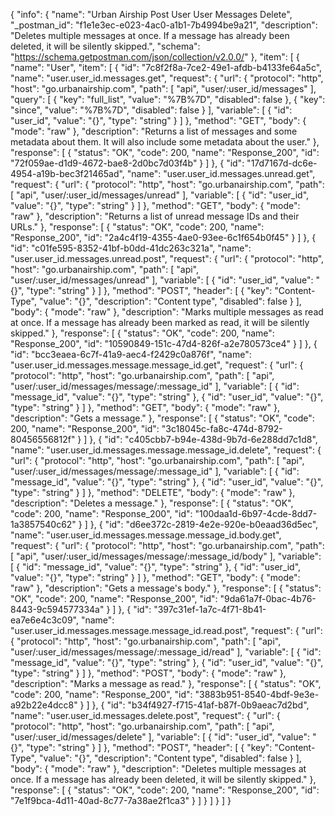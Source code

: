 {
  "info": {
    "name": "Urban Airship Post User User Messages Delete",
    "_postman_id": "f1e1e3ec-e023-4ac0-a1b1-7b4994be9a21",
    "description": "Deletes multiple messages at once. If a message has already been deleted, it will be silently skipped.",
    "schema": "https://schema.getpostman.com/json/collection/v2.0.0/"
  },
  "item": [
    {
      "name": "User",
      "item": [
        {
          "id": "7c8f2f8a-7ce2-49e1-afdb-b4133fe64a5c",
          "name": "user.user_id.messages.get",
          "request": {
            "url": {
              "protocol": "http",
              "host": "go.urbanairship.com",
              "path": [
                "api",
                "user/:user_id/messages"
              ],
              "query": [
                {
                  "key": "full_list",
                  "value": "%7B%7D",
                  "disabled": false
                },
                {
                  "key": "since",
                  "value": "%7B%7D",
                  "disabled": false
                }
              ],
              "variable": [
                {
                  "id": "user_id",
                  "value": "{}",
                  "type": "string"
                }
              ]
            },
            "method": "GET",
            "body": {
              "mode": "raw"
            },
            "description": "Returns a list of messages and some metadata about them. It will also include some metadata about the user."
          },
          "response": [
            {
              "status": "OK",
              "code": 200,
              "name": "Response_200",
              "id": "72f059ae-d1d9-4672-bae8-2d0bc7d03f4b"
            }
          ]
        },
        {
          "id": "17d7167d-dc6e-4954-a19b-bec3f21465ad",
          "name": "user.user_id.messages.unread.get",
          "request": {
            "url": {
              "protocol": "http",
              "host": "go.urbanairship.com",
              "path": [
                "api",
                "user/:user_id/messages/unread"
              ],
              "variable": [
                {
                  "id": "user_id",
                  "value": "{}",
                  "type": "string"
                }
              ]
            },
            "method": "GET",
            "body": {
              "mode": "raw"
            },
            "description": "Returns a list of unread message IDs and their URLs."
          },
          "response": [
            {
              "status": "OK",
              "code": 200,
              "name": "Response_200",
              "id": "2a4c4f19-4355-4ae0-93ee-6c1f654b0f45"
            }
          ]
        },
        {
          "id": "c01fe595-8352-41bf-b0dd-41dc263c321a",
          "name": "user.user_id.messages.unread.post",
          "request": {
            "url": {
              "protocol": "http",
              "host": "go.urbanairship.com",
              "path": [
                "api",
                "user/:user_id/messages/unread"
              ],
              "variable": [
                {
                  "id": "user_id",
                  "value": "{}",
                  "type": "string"
                }
              ]
            },
            "method": "POST",
            "header": [
              {
                "key": "Content-Type",
                "value": "{}",
                "description": "Content type",
                "disabled": false
              }
            ],
            "body": {
              "mode": "raw"
            },
            "description": "Marks multiple messages as read at once. If a message has already been marked as read, it will be silently skipped."
          },
          "response": [
            {
              "status": "OK",
              "code": 200,
              "name": "Response_200",
              "id": "10590849-151c-47d4-826f-a2e780573ce4"
            }
          ]
        },
        {
          "id": "bcc3eaea-6c7f-41a9-aec4-f2429c0a876f",
          "name": "user.user_id.messages.message.message_id.get",
          "request": {
            "url": {
              "protocol": "http",
              "host": "go.urbanairship.com",
              "path": [
                "api",
                "user/:user_id/messages/message/:message_id"
              ],
              "variable": [
                {
                  "id": "message_id",
                  "value": "{}",
                  "type": "string"
                },
                {
                  "id": "user_id",
                  "value": "{}",
                  "type": "string"
                }
              ]
            },
            "method": "GET",
            "body": {
              "mode": "raw"
            },
            "description": "Gets a message."
          },
          "response": [
            {
              "status": "OK",
              "code": 200,
              "name": "Response_200",
              "id": "3c18045c-fa8c-474d-8792-80456556812f"
            }
          ]
        },
        {
          "id": "c405cbb7-b94e-438d-9b7d-6e288dd7c1d8",
          "name": "user.user_id.messages.message.message_id.delete",
          "request": {
            "url": {
              "protocol": "http",
              "host": "go.urbanairship.com",
              "path": [
                "api",
                "user/:user_id/messages/message/:message_id"
              ],
              "variable": [
                {
                  "id": "message_id",
                  "value": "{}",
                  "type": "string"
                },
                {
                  "id": "user_id",
                  "value": "{}",
                  "type": "string"
                }
              ]
            },
            "method": "DELETE",
            "body": {
              "mode": "raw"
            },
            "description": "Deletes a message."
          },
          "response": [
            {
              "status": "OK",
              "code": 200,
              "name": "Response_200",
              "id": "100daa1d-6b97-4cde-8dd7-1a3857540c62"
            }
          ]
        },
        {
          "id": "d6ee372c-2819-4e2e-920e-b0eaad36d5ec",
          "name": "user.user_id.messages.message.message_id.body.get",
          "request": {
            "url": {
              "protocol": "http",
              "host": "go.urbanairship.com",
              "path": [
                "api",
                "user/:user_id/messages/message/:message_id/body"
              ],
              "variable": [
                {
                  "id": "message_id",
                  "value": "{}",
                  "type": "string"
                },
                {
                  "id": "user_id",
                  "value": "{}",
                  "type": "string"
                }
              ]
            },
            "method": "GET",
            "body": {
              "mode": "raw"
            },
            "description": "Gets a message's body."
          },
          "response": [
            {
              "status": "OK",
              "code": 200,
              "name": "Response_200",
              "id": "9da61a7f-0bac-4b76-8443-9c594577334a"
            }
          ]
        },
        {
          "id": "397c31ef-1a7c-4f71-8b41-ea7e6e4c3c09",
          "name": "user.user_id.messages.message.message_id.read.post",
          "request": {
            "url": {
              "protocol": "http",
              "host": "go.urbanairship.com",
              "path": [
                "api",
                "user/:user_id/messages/message/:message_id/read"
              ],
              "variable": [
                {
                  "id": "message_id",
                  "value": "{}",
                  "type": "string"
                },
                {
                  "id": "user_id",
                  "value": "{}",
                  "type": "string"
                }
              ]
            },
            "method": "POST",
            "body": {
              "mode": "raw"
            },
            "description": "Marks a message as read."
          },
          "response": [
            {
              "status": "OK",
              "code": 200,
              "name": "Response_200",
              "id": "3883b951-8540-4bdf-9e3e-a92b22e4dcc8"
            }
          ]
        },
        {
          "id": "b34f4927-f715-41af-b87f-0b9aeac7d2bd",
          "name": "user.user_id.messages.delete.post",
          "request": {
            "url": {
              "protocol": "http",
              "host": "go.urbanairship.com",
              "path": [
                "api",
                "user/:user_id/messages/delete"
              ],
              "variable": [
                {
                  "id": "user_id",
                  "value": "{}",
                  "type": "string"
                }
              ]
            },
            "method": "POST",
            "header": [
              {
                "key": "Content-Type",
                "value": "{}",
                "description": "Content type",
                "disabled": false
              }
            ],
            "body": {
              "mode": "raw"
            },
            "description": "Deletes multiple messages at once. If a message has already been deleted, it will be silently skipped."
          },
          "response": [
            {
              "status": "OK",
              "code": 200,
              "name": "Response_200",
              "id": "7e1f9bca-4d11-40ad-8c77-7a38ae2f1ca3"
            }
          ]
        }
      ]
    }
  ]
}